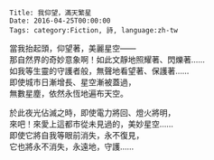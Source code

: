     Title: 我仰望，滿天繁星
    Date: 2016-04-25T00:00:00
    Tags: category:Fiction, 詩, language:zh-tw

當我抬起頭，仰望著，美麗星空——<br>
那自然界的奇妙意象啊！如此文靜地照耀著、閃爍著……<br>
如我等生靈的守護者般，無聲地看望著、保護著……<br>
即使城市日漸增長、星空漸被蓋過，<br>
無數星塵，依然永恆地遍布天空。

於此夜光佔滅之時，即使電力將回、燈火將明，<br>
來吧！來愛上這都市從未見過的，美妙星空……<br>
即使它將自我等眼前消失，永不復見，<br>
它也將永不消失，永遠地，守護……
